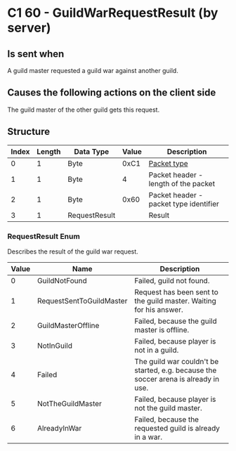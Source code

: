 # C1 60 - GuildWarRequestResult (by server)

## Is sent when

A guild master requested a guild war against another guild.

## Causes the following actions on the client side

The guild master of the other guild gets this request.

## Structure

| Index | Length | Data Type | Value | Description |
|-------|--------|-----------|-------|-------------|
| 0 | 1 |   Byte   | 0xC1  | [Packet type](PacketTypes.md) |
| 1 | 1 |    Byte   |   4   | Packet header - length of the packet |
| 2 | 1 |    Byte   | 0x60  | Packet header - packet type identifier |
| 3 | 1 | RequestResult |  | Result |

### RequestResult Enum

Describes the result of the guild war request.

| Value | Name | Description |
|-------|------|-------------|
| 0 | GuildNotFound | Failed, guild not found. |
| 1 | RequestSentToGuildMaster | Request has been sent to the guild master. Waiting for his answer. |
| 2 | GuildMasterOffline | Failed, because the guild master is offline. |
| 3 | NotInGuild | Failed, because player is not in a guild. |
| 4 | Failed | The guild war couldn't be started, e.g. because the soccer arena is already in use. |
| 5 | NotTheGuildMaster | Failed, because player is not the guild master. |
| 6 | AlreadyInWar | Failed, because the requested guild is already in a war. |